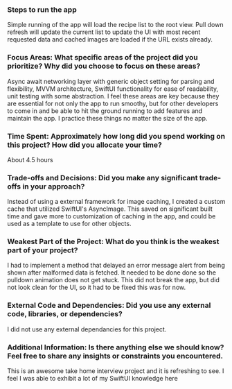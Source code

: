 ### Steps to run the app
Simple running of the app will load the recipe list to the root view. Pull down refresh will update the current list to update the UI with most recent requested data and cached images are loaded if the URL exists already.

### Focus Areas: What specific areas of the project did you prioritize? Why did you choose to focus on these areas?
Async await networking layer with generic object setting for parsing and flexibility, MVVM architecture, SwiftUI functionality for ease of readability, unit testing with some abstraction. I feel these areas are key because they are essential for not only the app to run smoothy, but for other developers to come in and be able to hit the ground running to add features and maintain the app. I practice these things no matter the size of the app.

### Time Spent: Approximately how long did you spend working on this project? How did you allocate your time?
About 4.5 hours

### Trade-offs and Decisions: Did you make any significant trade-offs in your approach?
Instead of using a external framework for image caching, I created a custom cache that utilized SwiftUI's AsyncImage. This saved on significant built time and gave more to customization of caching in the app, and could be used as a template to use for other objects.

### Weakest Part of the Project: What do you think is the weakest part of your project?
I had to implement a method that delayed an error message alert from being shown after malformed data is fetched. It needed to be done done so the pulldown animation does not get stuck. This did not break the app, but did not look clean for the UI, so it had to be fixed this was for now.

### External Code and Dependencies: Did you use any external code, libraries, or dependencies?
I did not use any external dependancies for this project.

### Additional Information: Is there anything else we should know? Feel free to share any insights or constraints you encountered.
This is an awesome take home interview project and it is refreshing to see. I feel I was able to exhibit a lot of my SwiftUI knowledge here






